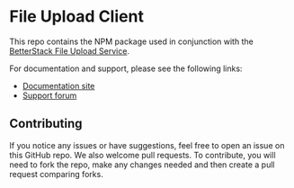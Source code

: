 # File Upload Client

This repo contains the NPM package used in conjunction with the [BetterStack File Upload Service]("https://betterstack.dev/services/file-upload").

For documentation and support, please see the following links:
- [Documentation site]("https://docs.betterstack.dev")
- [Support forum]("https://forum.betterstack.dev")

## Contributing

If you notice any issues or have suggestions, feel free to open an issue on this GitHub repo. We also welcome pull requests. To contribute, you will need to fork the repo, make any changes needed and then create a pull request comparing forks.